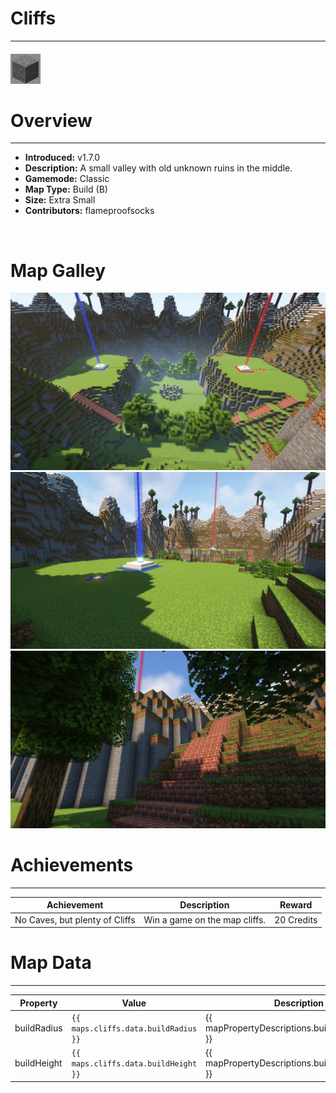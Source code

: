 <!-- replace _map_ with the actual map name -->
<!-- change gamemode type for the Map data description  -->
# Cliffs

***

#### ![cliffsicon](../assets/maps/cliffs/cliffs-icon.jpg)

# Overview
***
- **Introduced:** v1.7.0
- **Description:** A small valley with old unknown ruins in the middle.
- **Gamemode:** Classic
- **Map Type:** Build (B)
- **Size:** Extra Small
- **Contributors:** flameproofsocks

<br />  

# Map Galley
![cliffs - Overview](../assets/maps/cliffs/cliffs-overview.jpg '')
![cliffs - Beacon](../assets/maps/cliffs/cliffs-beacon.jpg '')
![cliffs - Flank](../assets/maps/cliffs/cliffs-flank.jpg '')

# Achievements
***

| Achievement | Description | Reward |
| ----- | ----- | ------ |
| No Caves, but plenty of Cliffs | Win a game on the map cliffs. | 20 Credits |



# Map Data
***

| Property | Value | Description |
| ----------- | ----------- | ------ |
| buildRadius |`{{ maps.cliffs.data.buildRadius }}`| {{ mapPropertyDescriptions.buildRadius.classic }} |
| buildHeight |`{{ maps.cliffs.data.buildHeight }}`| {{ mapPropertyDescriptions.buildHeight.classic }} |